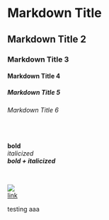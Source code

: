 # Markdown Title

## Markdown Title 2

### Markdown Title 3

#### Markdown Title 4

##### Markdown Title 5

###### Markdown Title 6

&nbsp;

**bold**\
_italicized_\
**_bold + italicized_**

&nbsp;

![](https://webprofiles.me/logo/w_logo.png)\
[link](https://webprofiles.me)


testing aaa